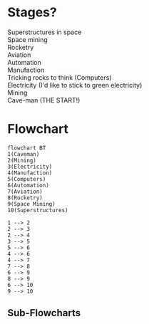 # Stages?
Superstructures in space<br>
Space mining<br>
Rocketry<br>
Aviation<br>
Automation<br>
Manufaction<br>
Tricking rocks to think (Computers)<br>
Electricity (I'd like to stick to green electricity)<br>
Mining<br>
Cave-man (THE START!)

# Flowchart
```mermaid
flowchart BT
1(Caveman)
2(Mining)
3(Electricity)
4(Manufaction)
5(Computers)
6(Automation)
7(Aviation)
8(Rocketry)
9(Space Mining)
10(Superstructures)

1 --> 2
2 --> 3
2 --> 4
3 --> 5
5 --> 6
4 --> 6
4 --> 7
7 --> 8
6 --> 9
8 --> 9
6 --> 10
9 --> 10
```

## Sub-Flowcharts